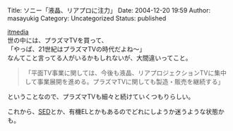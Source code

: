 Title: ソニー「液晶、リアプロに注力」
Date: 2004-12-20 19:59
Author: masayukig
Category: Uncategorized
Status: published

[itmedia](http://www.itmedia.co.jp/news/articles/0412/20/news010.html)  
世の中には、プラズマTVを買って、  
「やっぱ、21世紀はプラズマTVの時代だよね〜」  
なんてこと言ってる人がいるかもしれないが、大間違いってこと。  

> 「平面TV事業に関しては、今後も液晶、リアプロジェクションTVに集中して事業展開を進める。プラズマTVに関しても製造・販売を継続する」

ということなので、プラズマTVも細々と続けていくつもりらしい。

これから、[SED](http://web.canon.jp/technology/detail/device/sed_display/)とか、有機ELとかもあるのでどれにしようか迷うような状態かも。
